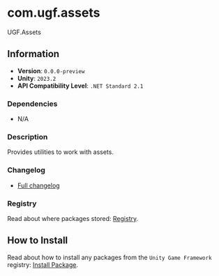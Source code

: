 # com.ugf.assets

UGF.Assets

## Information

- **Version**: `0.0.0-preview`
- **Unity**: `2023.2`
- **API Compatibility Level**: `.NET Standard 2.1`

### Dependencies

- N/A


### Description

Provides utilities to work with assets.

### Changelog

- [Full changelog](changelog.md)

### Registry

Read about where packages stored: [Registry](https://github.com/unity-game-framework/organization/blob/main/docs/registry.md).

## How to Install

Read about how to install any packages from the `Unity Game Framework` registry: [Install Package](https://github.com/unity-game-framework/organization/blob/main/docs/install-packages.md).

